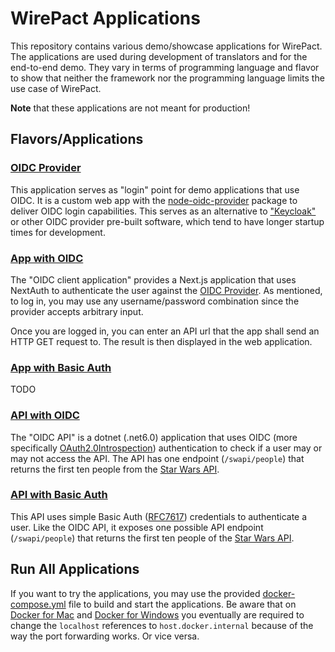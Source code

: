 # WirePact Applications

This repository contains various demo/showcase applications for WirePact.
The applications are used during development of translators and for
the end-to-end demo. They vary in terms of programming language
and flavor to show that neither the framework nor the programming language
limits the use case of WirePact.

**Note** that these applications are not meant for production!

## Flavors/Applications

### [OIDC Provider](./oidc_provider)

This application serves as "login" point for demo applications that use OIDC.
It is a custom web app with the [node-oidc-provider](https://github.com/panva/node-oidc-provider)
package to deliver OIDC login capabilities. This serves as an
alternative to ["Keycloak"](https://www.keycloak.org/)
or other OIDC provider pre-built software, which tend to
have longer startup times for development.

### [App with OIDC](./oidc_app/)

The "OIDC client application" provides a Next.js application that uses NextAuth
to authenticate the user against the [OIDC Provider](./oidc_provider).
As mentioned, to log in, you may use any username/password combination
since the provider accepts arbitrary input.

Once you are logged in, you can enter an API url that the app shall
send an HTTP GET request to. The result is then displayed in the
web application.

### [App with Basic Auth](./basic_auth_app/)

TODO

### [API with OIDC](./oidc_api/)

The "OIDC API" is a dotnet (.net6.0) application that uses
OIDC (more specifically
[OAuth2.0Introspection](https://github.com/IdentityModel/IdentityModel.AspNetCore.OAuth2Introspection)) authentication
to check if a user may or may not access the API. The API has
one endpoint (`/swapi/people`) that returns the first ten people from the
[Star Wars API](https://swapi.dev/).

### [API with Basic Auth](./basic_auth_api/)

This API uses simple Basic Auth ([RFC7617](https://tools.ietf.org/html/rfc7617))
credentials to authenticate a user. Like the OIDC API, it exposes one
possible API endpoint (`/swapi/people`) that returns the first ten people
of the [Star Wars API](https://swapi.dev/).

## Run All Applications

If you want to try the applications, you may use the provided
[docker-compose.yml](./docker-compose.yml) file to build and start
the applications. Be aware that on
[Docker for Mac](https://docs.docker.com/desktop/mac/)
and [Docker for Windows](https://docs.docker.com/desktop/windows/)
you eventually are required to change the `localhost` references
to `host.docker.internal` because of the way the port forwarding
works. Or vice versa.
